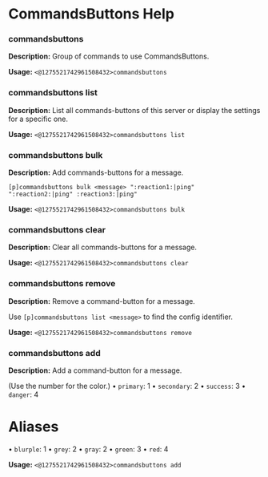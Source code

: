 # CommandsButtons Help

### commandsbuttons

**Description:** Group of commands to use CommandsButtons.

**Usage:** `<@1275521742961508432>commandsbuttons`

### commandsbuttons list

**Description:** List all commands-buttons of this server or display the settings for a specific one.

**Usage:** `<@1275521742961508432>commandsbuttons list`

### commandsbuttons bulk

**Description:** Add commands-buttons for a message.

```[p]commandsbuttons bulk <message> ":reaction1:|ping" ":reaction2:|ping" :reaction3:|ping"```

**Usage:** `<@1275521742961508432>commandsbuttons bulk`

### commandsbuttons clear

**Description:** Clear all commands-buttons for a message.

**Usage:** `<@1275521742961508432>commandsbuttons clear`

### commandsbuttons remove

**Description:** Remove a command-button for a message.

Use `[p]commandsbuttons list <message>` to find the config identifier.

**Usage:** `<@1275521742961508432>commandsbuttons remove`

### commandsbuttons add

**Description:** Add a command-button for a message.

(Use the number for the color.)
• `primary`: 1
• `secondary`: 2
• `success`: 3
• `danger`: 4
# Aliases
• `blurple`: 1
• `grey`: 2
• `gray`: 2
• `green`: 3
• `red`: 4

**Usage:** `<@1275521742961508432>commandsbuttons add`

